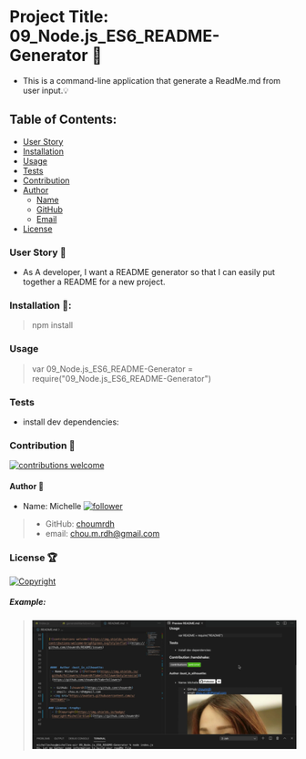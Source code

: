   # Project Title: 09_Node.js_ES6_README-Generator :raised_hands:
  - This is a command-line application that generate a ReadMe.md from user input.:bulb: 

  ## Table of Contents:
  - [User Story](#user-story-speech_balloon)
  - [Installation](#installation-floppy_disk)
  - [Usage](#usage)
  - [Tests](#tests)
  - [Contribution](#contribution-handshake)
  - [Author](#author-bust_in_silhouette)
    - [Name](#author-bust_in_silhouette)
    - [GitHub](#author-bust_in_silhouette)
    - [Email](author-bust_in_silhouette)
  - [License](#license-trophy)
  
  ### User Story :speech_balloon:
  - As A developer, I want a README generator so that I can easily put together a README for a new project.
  
  ###  Installation :floppy_disk::
  
  > npm install 

  ### Usage
   
  > var 09_Node.js_ES6_README-Generator = require("09_Node.js_ES6_README-Generator")

  ### Tests
  - install dev dependencies:
  

 ### Contribution :handshake: 
 [![contributions welcome](https://img.shields.io/badge/contributions-welcome-brightgreen.svg?style=flat)](https://github.com/choumrdh/09_Node.js_ES6_README-Generator/issues)
  
  
 
  
  #### 	Author :bust_in_silhouette:
   - Name: Michelle [![follower](https://img.shields.io/github/followers/choumrdh?label=follower&style=social)](https://github.com/choumrdh?tab=followers)
  
  > - GitHub: [choumrdh](https://github.com/choumrdh)
  > - email: chou.m.rdh@gmail.com
  >
  
 ### License :trophy:
   [![Copyright](https://img.shields.io/badge/Copyright-Michelle-blue)](https://github.com/choumrdh)

   ##### Example:
  > [![Watch Video](./ReadME.png)](https://drive.google.com/file/d/1670Hk0y9x0-19sE3Ie-DIFSrFx7mDiHJ/view)

